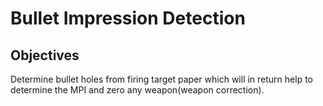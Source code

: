 <h1>Bullet Impression Detection</h1>
<h2>Objectives</h2>
<p>Determine bullet holes from firing target paper which will in return help to determine the MPI and zero any weapon(weapon correction).</p>
